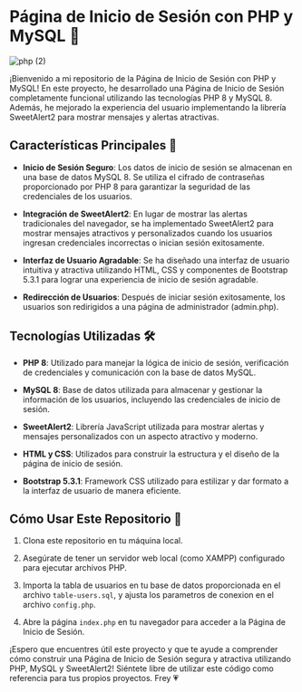 # Página de Inicio de Sesión con PHP y MySQL 🐘

![php (2)](https://github.com/Mub1522/Advanced-PHP-practices/assets/105318645/6daef348-e1e2-4bc9-a7d7-f688ef82133d)

¡Bienvenido a mi repositorio de la Página de Inicio de Sesión con PHP y MySQL! En este proyecto, he desarrollado una Página de Inicio de Sesión completamente funcional utilizando las tecnologías PHP 8 y MySQL 8. Además, he mejorado la experiencia del usuario implementando la librería SweetAlert2 para mostrar mensajes y alertas atractivas.

## Características Principales 🌟

- **Inicio de Sesión Seguro**: Los datos de inicio de sesión se almacenan en una base de datos MySQL 8. Se utiliza el cifrado de contraseñas proporcionado por PHP 8 para garantizar la seguridad de las credenciales de los usuarios.

- **Integración de SweetAlert2**: En lugar de mostrar las alertas tradicionales del navegador, se ha implementado SweetAlert2 para mostrar mensajes atractivos y personalizados cuando los usuarios ingresan credenciales incorrectas o inician sesión exitosamente.

- **Interfaz de Usuario Agradable**: Se ha diseñado una interfaz de usuario intuitiva y atractiva utilizando HTML, CSS y componentes de Bootstrap 5.3.1 para lograr una experiencia de inicio de sesión agradable.

- **Redirección de Usuarios**: Después de iniciar sesión exitosamente, los usuarios son redirigidos a una página de administrador (admin.php).

## Tecnologías Utilizadas 🛠️

- **PHP 8**: Utilizado para manejar la lógica de inicio de sesión, verificación de credenciales y comunicación con la base de datos MySQL.

- **MySQL 8**: Base de datos utilizada para almacenar y gestionar la información de los usuarios, incluyendo las credenciales de inicio de sesión.

- **SweetAlert2**: Librería JavaScript utilizada para mostrar alertas y mensajes personalizados con un aspecto atractivo y moderno.

- **HTML y CSS**: Utilizados para construir la estructura y el diseño de la página de inicio de sesión.

- **Bootstrap 5.3.1**: Framework CSS utilizado para estilizar y dar formato a la interfaz de usuario de manera eficiente.

## Cómo Usar Este Repositorio 🚀

1. Clona este repositorio en tu máquina local.

2. Asegúrate de tener un servidor web local (como XAMPP) configurado para ejecutar archivos PHP.

3. Importa la tabla de usuarios en tu base de datos proporcionada en el archivo `table-users.sql`, y ajusta los parametros de conexion en el archivo `config.php`.

4. Abre la página `index.php` en tu navegador para acceder a la Página de Inicio de Sesión.

¡Espero que encuentres útil este proyecto y que te ayude a comprender cómo construir una Página de Inicio de Sesión segura y atractiva utilizando PHP, MySQL y SweetAlert2! Siéntete libre de utilizar este código como referencia para tus propios proyectos. Frey 💗
